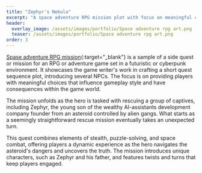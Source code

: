 ```yaml
---
title: "Zephyr's Nebula"
excerpt: "A space adventure RPG mission plot with focus on meaningful choices that influence gameplay"
header:
  overlay_image: /assets/images/portfolio/Space adventure rpg art.png
  teaser: /assets/images/portfolio/Space adventure rpg art.png
order: 3
---
```


[Spase adventure RPG mission](https://drive.google.com/file/d/1n9pdNng3fVB0QUl0mfa--TQhTiSXfmSg/view?usp=sharing){:target="\_blank"} is a sample of a side quest or mission for an RPG or adventure game set in a futuristic or cyberpunk environment. It showcases the game writer's work in crafting a short quest sequence plot, introducing several NPCs. The focus is on providing players with meaningful choices that influence gameplay style and have consequences within the game world.

The mission unfolds as the hero is tasked with rescuing a group of captives, including Zephyr, the young son of the wealthy AI-assistants development company founder from an asteroid controlled by alien gangs. What starts as a seemingly straightforward rescue mission eventually takes an unexpected turn.

This quest combines elements of stealth, puzzle-solving, and space combat, offering players a dynamic experience as the hero navigates the asteroid's dangers and uncovers the truth. The mission introduces unique characters, such as Zephyr and his father, and features twists and turns that keep players engaged.

